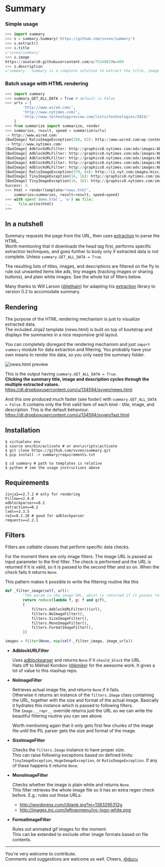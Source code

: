 Summary
=======

### Simple usage

```python
>>> import summary
>>> s = summary.Summary('https://github.com/svven/summary')
>>> s.extract()
>>> s.title
u'svven/summary'
>>> s.image
https://avatars0.githubusercontent.com/u/7524085?s=400
>>> s.description
u'summary - Summary is a complete solution to extract the title, image and description from any URL.'
```

### Batch usage with HTML rendering

```python    
>>> import summary
>>> summary.GET_ALL_DATA = True # default is False
>>> urls = [
        'http://www.wired.com/',
        'http://www.nytimes.com/', 
        'http://www.technologyreview.com/lists/technologies/2014/'
    ]
>>> from summarize import summarize, render
>>> summaries, result, speed = summarize(urls)
-> http://www.wired.com/
[BadImage] RatioImageException(398, 82): http://www.wired.com/wp-content/vendor/condenast/pangea/themes/wired/assets/images/wired_logo.gif
-> http://www.nytimes.com/
[BadImage] AdblockURLFilter: http://graphics8.nytimes.com/adx/images/ADS/37/33/ad.373366/bar1-3panel-nyt.png
[BadImage] AdblockURLFilter: http://graphics8.nytimes.com/adx/images/ADS/37/33/ad.373366/bar1-3panel-nytcom.png
[BadImage] AdblockURLFilter: http://graphics8.nytimes.com/adx/images/ADS/37/33/ad.373366/bar1-4panel-opinion.png
[BadImage] AdblockURLFilter: http://graphics8.nytimes.com/adx/images/ADS/37/51/ad.375173/CRS-1572_nytpinion_EARS_L_184x90_CP2.gif
[BadImage] AdblockURLFilter: http://graphics8.nytimes.com/adx/images/ADS/37/51/ad.375174/CRS-1572_nytpinion_EARS_R_184x90_ER1.gif
[BadImage] RatioImageException(379, 64): http://i1.nyt.com/images/misc/nytlogo379x64.gif
[BadImage] TinyImageException(16, 16): http://graphics8.nytimes.com/images/article/functions/facebook.gif
[BadImage] TinyImageException(16, 16): http://graphics8.nytimes.com/images/article/functions/twitter.gif-> http://www.technologyreview.com/lists/technologies/2014/
Success: 3.
>>> html = render(template="news.html",
    summaries=summaries, result=result, speed=speed)
>>> with open('demo.html', 'w') as file:
...   file.write(html)
>>> 
```

In a nutshell
-------------

Summary requests the page from the URL, then uses [extraction](https://github.com/lethain/extraction) to parse the HTML.<br />
Worth mentioning that it downloads the head tag first, performs specific extraction techniques, and goes further to body only if extracted data is not complete. Unless ```summary.GET_ALL_DATA = True```.

The resulting lists of titles, images, and descriptions are filtered on the fly to rule out unwanted items like ads, tiny images (tracking images or sharing buttons), and plain white images. See the whole list of filters below.

Many thanks to Will Larson ([@lethain](https://github.com/lethain)) for adapting his [extraction](https://github.com/lethain/extraction) library to version 0.2 to accomodate summary.


Rendering
---------

The purpose of the HTML rendering mechanism is just to visualize extracted data.<br /> 
The included Jinja2 template (news.html) is built on top of bootstrap and displays the summaries in a nice responsive grid layout. 

You can completely disregard the rendering mechanism and just `import summary` module for data extraction and filtering. You probably have your own means to render the data, so you only need the summary folder.


![news.html preview](https://dl.dropboxusercontent.com/u/134594/Svven/news.png)


This is the output having `summary.GET_ALL_DATA = True`.<br />
**Clicking the summary title, image and description cycles through the multiple 
extracted values.**
https://dl.dropboxusercontent.com/u/134594/svven/news.html

And this one produced much faster (see footer) with `summary.GET_ALL_DATA = False`. It contains only the first valid item of each kind - title, image, and description. This is the default behaviour.
https://dl.dropboxusercontent.com/u/134594/svven/fast.html

Installation
------------

    $ virtualenv env
    $ source env/bin/activate # or env\scripts\activate
    $ git clone https://github.com/svven/summary.git
    $ pip install -r summary/requirements.txt
    
    $ cd summary # path to templates is relative
    $ python # see the usage instructions above

Requirements
------------

    Jinja2==2.7.2 # only for rendering
    Pillow==2.4.0
    adblockparser==0.2
    extraction==0.2
    lxml==3.3.5
    re2==0.2.20 # good for adblockparser
    requests==2.2.1

Filters
-------

Filters are _callable_ classes that perform specific data checks.

For the moment there are only image filters. The image URL is passed as input parameter to the first filter. The check is performed and the URL is returned if it is valid, so it is passed to the second filter and so on. When the check fails it returns `None`.

This pattern makes it possible to write the filtering routine like this

```python
def _filter_image(self, url):
		"The param is the image URL, which is returned if it passes *all* the filters."
		return reduce(lambda f, g: f and g(f), 
		[
			filters.AdblockURLFilter()(url),
			filters.NoImageFilter(),
			filters.SizeImageFilter(),
			filters.MonoImageFilter(),
			filters.FormatImageFilter(),
		])

images = filter(None, map(self._filter_image, image_urls))
```

* **AdblockURLFilter**

  Uses [adblockparser](https://github.com/scrapinghub/adblockparser) and returns `None` if it `should_block` the URL.<br />
  Hats off to Mikhail Korobov ([@kmike](https://github.com/kmike)) for the awesome work. It gives a lot of value to this mashup repo.

* **NoImageFilter**

  Retrieves actual image file, and returns `None` if it fails.<br />
  Otherwise it returns an instance of the `filters.Image` class containing the URL, together with the size and format of the actual image. Basically it hydrates this instance which is passed to following filters.<br />
  The `Image.__repr__` override returns just the URL so we can write the beautiful filtering routine you can see above.
  
  Worth mentioning again that it only gets first few chunks of the image file until the PIL parser gets the size and format of the image.

* **SizeImageFilter**

  Checks the `filters.Image` instance to have proper size.<br />
  This can raise following exceptions based on defined limits: `TinyImageException`, `HugeImageException`, or `RatioImageException`. If any of these happens it returns `None`.

* **MonoImageFilter**

  Checks whether the image is plain white and returns `None`.<br />
  This filter retrieves the whole image file so it has an extra regex check before. E.g.: rules out these URLs:
    - http://wordpress.com/i/blank.jpg?m=1383295312g
    - http://images.inc.com/leftnavmenu/inc-logo-white.png

* **FormatImageFilter**

  Rules out animated gif images for the moment.<br />
  This can be extended to exclude other image formats based on file contents.


***
You're very welcome to contribute. <br />
Comments and suggestions are welcome as well. Cheers,
[@ducu](http://twitter.com/ducu)


